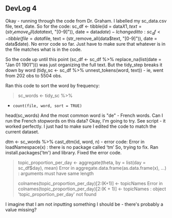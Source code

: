 ## DevLog 4
Okay - running through the code from Dr. Graham. 
I labelled my sc_data.csv file, text, date. So for the code:
sc_df <- tibble(id = data$X1, text = (str_remove_all(data$text, "[0-9]")), date = data$date) - I changed it to:
sc_df <- tibble(file = data$file, text = (str_remove_all(data$text, "[0-9]")), date = data$date). No error code so far. Just have to make sure that whatever is in the file matches what is in the code.

So the code up until this point (sc_df <- sc_df %>% replace_na(list(date = "Jan 01 1901"))) was just organizing the full text. But the tidy_step breaks it down by word (tidy_sc <- sc_df %>%
  unnest_tokens(word, text)) - ie, went from 202 obs to 5504 obs.
  
Ran this code to sort the word by frequency:
> sc_words <- tidy_sc %>%
  +     count(file, word, sort = TRUE)
head(sc_words)
And the most common word is "de" - French words. Can I run the French stopwords on this data? Okay, I'm going to try.
See script - it worked perfectly. I just had to make sure I edited the code to match the current dataset.

dtm <- sc_words %>%
  cast_dtm(id, word, n) - error code: Error in loadNamespace(x) : there is no package called ‘tm’
So, trying to fix. Ran install.packages('tm') and library. Fixed the error code.

> topic_proportion_per_day <- aggregate(theta, by = list(day = sc_df$day), mean)
Error in aggregate.data.frame(as.data.frame(x), ...) : 
  arguments must have same length
> 
> colnames(topic_proportion_per_day)[2:(K+1)] <- topicNames
Error in colnames(topic_proportion_per_day)[2:(K + 1)] <- topicNames : 
  object 'topic_proportion_per_day' not found
  
  I imagine that I am not inputting something I should be - there's probably a value missing?
